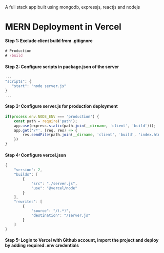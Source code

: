 A full stack app built using mongodb, expressjs, reactjs and nodejs

# MERN Deployment in Vercel

#### Step 1: Exclude client build from .gitignore

```javascript
# Production
# /build
```

#### Step 2: Configure scripts in package.json of the server

```javascript
...
"scripts": {
   "start": "node server.js"
}
...
```

#### Step 3: Configure server.js for production deployment

```javascript
if(process.env.NODE_ENV === 'production') {
    const path = require('path');
    app.use(express.static(path.join(__dirname, 'client', 'build')));
    app.get('/*', (req, res) => {
        res.sendFile(path.join(__dirname, 'client', 'build', 'index.html'));
    })
}
```

#### Step 4: Configure vercel.json

```javascript
{
    "version": 2,
    "builds": [
        {
            "src": "./server.js",
            "use": "@vercel/node"
        }
    ],
    "rewrites": [
        {
            "source": "/(.*)",
            "destination": "/server.js"
        }
    ]
}
```

#### Step 5: Login to Vercel with Github account, import the project and deploy by adding required .env credentials
